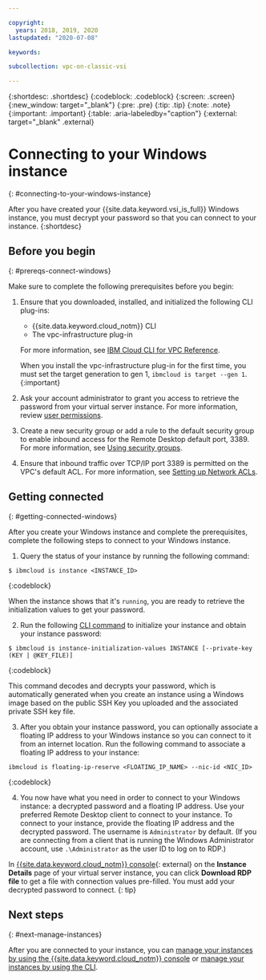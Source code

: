 ```yaml
---

copyright:
  years: 2018, 2019, 2020
lastupdated: "2020-07-08"

keywords: 

subcollection: vpc-on-classic-vsi

---
```


{:shortdesc: .shortdesc}
{:codeblock: .codeblock}
{:screen: .screen}
{:new_window: target="_blank"}
{:pre: .pre}
{:tip: .tip}
{:note: .note}
{:important: .important}
{:table: .aria-labeledby="caption"}
{:external: target="_blank" .external}

# Connecting to your Windows instance
{: #connecting-to-your-windows-instance}

After you have created your {{site.data.keyword.vsi_is_full}} Windows instance, you must decrypt your password so that you can connect to your instance.
{:shortdesc}

## Before you begin
{: #prereqs-connect-windows}

Make sure to complete the following prerequisites before you begin:

1. Ensure that you downloaded, installed, and initialized the following CLI plug-ins:
    * {{site.data.keyword.cloud_notm}} CLI
    * The vpc-infrastructure plug-in

   For more information, see [IBM Cloud CLI for VPC Reference](/docs/vpc-on-classic?topic=vpc-on-classic-vpc-reference).
   
   When you install the vpc-infrastructure plug-in for the first time, you must set the target generation to gen 1, `ibmcloud is target --gen 1`.
   {:important}
   
2. Ask your account administrator to grant you access to retrieve the password from your virtual server instance. For more information, review [user permissions](/docs/vpc-on-classic?topic=vpc-on-classic-managing-user-permissions-for-vpc-resources).
3. Create a new security group or add a rule to the default security group to enable inbound access for the Remote Desktop default port, 3389. For more information, see [Using security groups](/docs/vpc-on-classic-network?topic=vpc-on-classic-network-using-security-groups).
4. Ensure that inbound traffic over TCP/IP port 3389 is permitted on the VPC's default ACL. For more information, see [Setting up Network ACLs](/docs/vpc-on-classic-network?topic=vpc-on-classic-network-setting-up-network-acls).

## Getting connected
{: #getting-connected-windows}

After you create your Windows instance and complete the prerequisites, complete the following steps to connect to your Windows instance.

1. Query the status of your instance by running the following command:
  ```
  $ ibmcloud is instance <INSTANCE_ID>
  ```
  {:codeblock}
  
  When the instance shows that it's `running`, you are ready to retrieve the initialization values to get your password. 

2. Run the following [CLI command](/docs/vpc-on-classic?topic=vpc-on-classic-vpc-reference#instance-initialization-values) to initialize your instance and obtain your instance password:

  ```
  $ ibmcloud is instance-initialization-values INSTANCE [--private-key (KEY | @KEY_FILE)] 
  ```
  {:codeblock}
  
  This command decodes and decrypts your password, which is automatically generated when you create an instance using a Windows image based on the public SSH Key you uploaded and the associated private SSH key file.

3. After you obtain your instance password, you can optionally associate a floating IP address to your Windows instance so you can connect to it from an internet location. Run the following command to associate a floating IP address to your instance:

  ```
  ibmcloud is floating-ip-reserve <FLOATING_IP_NAME> --nic-id <NIC_ID>
  ```
  {:codeblock}

4. You now have what you need in order to connect to your Windows instance: a decrypted password and a floating IP address. Use your preferred Remote Desktop client to connect to your instance. To connect to your instance, provide the floating IP address and the decrypted password. The username is `Administrator` by default. (If you are connecting from a client that is running the Windows Administrator account, use `.\Administrator` as the user ID to log on to RDP.)

In [{{site.data.keyword.cloud_notm}} console](https://console.cloud.ibm.com/vpc){: external} on the **Instance Details** page of your virtual server instance, you can click **Download RDP file** to get a file with connection values pre-filled. You must add your decrypted password to connect. 
{: tip}

## Next steps
{: #next-manage-instances}

After you are connected to your instance, you can [manage your instances by using the {{site.data.keyword.cloud_notm}} console](/docs/vpc-on-classic-vsi?topic=vpc-on-classic-vsi-managing-virtual-server-instances#managing-virtual-server-instances) or [manage your instances by using the CLI](/docs/vpc-on-classic-vsi?topic=vpc-on-classic-vsi-managing-virtual-servers-cli#managing-virtual-servers-cli). 
